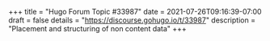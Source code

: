 +++
title = "Hugo Forum Topic #33987"
date = 2021-07-26T09:16:39-07:00
draft = false
details = "https://discourse.gohugo.io/t/33987"
description = "Placement and structuring of non content data"
+++

